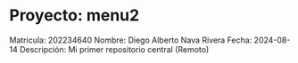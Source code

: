 # Proyecto: menu2
Matricula: 202234640
Nombre: Diego Alberto Nava Rivera
Fecha: 2024-08-14
Descripción: Mi primer repositorio central (Remoto)

